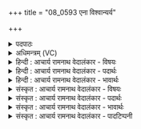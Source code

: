 +++
title = "08_0593 एना विश्वान्यर्य"

+++
<details><summary>पदपाठः</summary>

ए꣣ना꣢। वि꣡श्वा꣢꣯नि। अ꣣र्यः꣢। आ। द्यु꣣म्ना꣡नि꣢। मा꣡नु꣢꣯षाणाम्। सि꣡षा꣢꣯सन्तः। व꣣नामहे। ५९३।
</details>

<details><summary>अधिमन्त्रम् (VC)</summary>

- पवमानः सोमः
- अमहीयुराङ्गिरसः
- गायत्री
- षड्जः
- आरण्यं काण्डम्
</details>

<details><summary>हिन्दी : आचार्य रामनाथ वेदालंकार - विषयः</summary>

अगले मन्त्र में परमात्मारूप सोम से धन की याचना की गयी है।
</details>

<details><summary>हिन्दी : आचार्य रामनाथ वेदालंकार - पदार्थः</summary>

पदार्थान्वय -  हे पवमान सोम अर्थात् सर्वोत्पादक पवित्रतादायक परमात्मन् ! (अर्यः) सबके स्वामी आप (एना) इन (सर्वाणि) सब (द्युम्नानि) धनों को (आ) प्राप्त कराओ। इन धनों को हम (मानुषाणाम्) सत्पात्र मनुष्यों को (सिषासन्तः) दान करने के अभिलाषी होते हुए (वनामहे) पाना चाहते हैं ॥८॥
</details>

<details><summary>हिन्दी : आचार्य रामनाथ वेदालंकार - भावार्थः</summary>

भावार्थ -  जिस धन से दूसरों का हित नहीं होता, वह धन धन नहीं, किन्तु पुञ्जित अपयश ही है, क्योंकि वेद कहता है कि अकेला खानेवाला पाप का भागी होता है (ऋ० १०।११७।६) ॥८॥
</details>

<details><summary>संस्कृत : आचार्य रामनाथ वेदालंकार - विषयः</summary>

अथ परमात्मसोमं धनं याचते।
</details>

<details><summary>संस्कृत : आचार्य रामनाथ वेदालंकार - पदार्थः</summary>

पदार्थान्वय -  हे पवमान सोम पवित्रतादायक सर्वोत्पादक परमैश्वर्यशालिन् परमात्मन् ! (अर्यः) सर्वेषां स्वामी त्वम्। ‘अर्यः स्वामिवैश्ययोः। अ० ३।१।१०३’ इति स्वाम्यर्थे यत्प्रत्ययान्तो निपातः। ‘यतोऽनावः। अ० ६।१।२१३’ इत्याद्युदात्तत्वे प्राप्ते ‘स्वामिन्यन्तोदात्तत्वं च वक्तव्यम्’ इति वार्तिकेनान्तोदात्तत्वम्। (एना) एनानि (विश्वानि) सर्वाणि (द्युम्नानि) धनानि। द्युम्नमिति धननाम। निघं० २।१०। (आ) आगमय। उपसर्गश्रुतेर्योग्यक्रियाध्याहारः। एतानि धनानि वयम् (मानुषाणाम्) सत्पात्रभूतानां मनुष्याणाम् (सिषासन्तः) दातुमिच्छन्तः सन्तः। षणु दाने धातोः सन्नन्तं रूपम्। (वनामहे) संभजामहे, प्राप्तुमिच्छाम इत्यर्थः। वन संभक्तौ भ्वादिः, व्यत्ययेनात्मनेपदम् ॥८॥२
</details>

<details><summary>संस्कृत : आचार्य रामनाथ वेदालंकार - भावार्थः</summary>

भावार्थ -  येन धनेन परेषां हितं न सम्पद्यते तद् धनं धनं न किन्त्वपयश एव पुञ्जीभूतं विद्यते, ‘केवालाघो भवति केवलादी’ ऋ० १०।११७।६ इति श्रुतेः ॥८॥
</details>

<details><summary>संस्कृत : आचार्य रामनाथ वेदालंकार - पादटिप्पनी</summary>

टिप्पनी -   १. ऋ० ९।६१।११, य० २६।१८ ऋषिः महीयवः, साम० ६७४। २. दयानन्दर्षिरपि मन्त्रमिमं यजुर्भाष्ये परमेश्वरपक्षे व्याख्यातवान्।
</details>